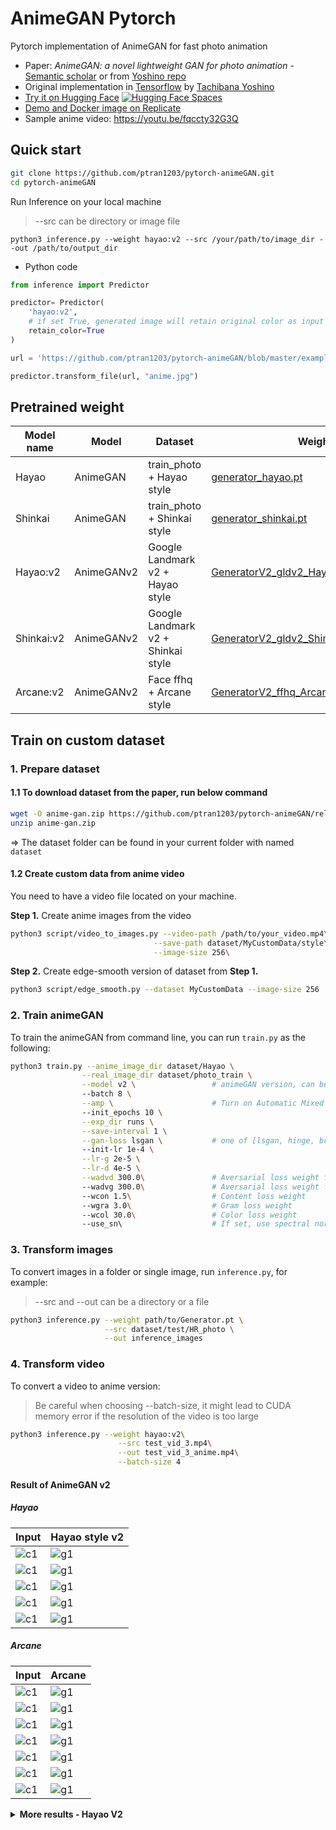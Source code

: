 # AnimeGAN Pytorch 

[//]: # (<a href="https://colab.research.google.com/github/ptran1203/pytorch-animeGAN/blob/master/notebooks/animeGAN_inference.ipynb" target="_parent"><img src="https://colab.research.google.com/assets/colab-badge.svg" alt="Open In Colab" data-canonical-src="https://colab.research.google.com/assets/colab-badge.svg"></a>)


Pytorch implementation of AnimeGAN for fast photo animation

* Paper: *AnimeGAN: a novel lightweight GAN for photo animation* - [Semantic scholar](https://www.semanticscholar.org/paper/AnimeGAN%3A-A-Novel-Lightweight-GAN-for-Photo-Chen-Liu/10a9c5d183e7e7df51db8bfa366bc862262b37d7#citing-papers) or from [Yoshino repo](https://github.com/TachibanaYoshino/AnimeGAN/blob/master/doc/Chen2020_Chapter_AnimeGAN.pdf)
* Original implementation in [Tensorflow](https://github.com/TachibanaYoshino/AnimeGAN) by [Tachibana Yoshino](https://github.com/TachibanaYoshino)
* [Try it on Hugging Face](https://huggingface.co/spaces/ptran1203/pytorchAnimeGAN) [![Hugging Face Spaces](https://img.shields.io/badge/%F0%9F%A4%97%20Hugging%20Face-Spaces-blue)](https://huggingface.co/spaces/ptran1203/pytorchAnimeGAN) 
* [Demo and Docker image on Replicate](https://replicate.ai/ptran1203/pytorch-animegan)
* Sample anime video: https://youtu.be/fqccty32G3Q


## Quick start

```bash
git clone https://github.com/ptran1203/pytorch-animeGAN.git
cd pytorch-animeGAN
```

Run Inference on your local machine
> --src can be directory or image file

```
python3 inference.py --weight hayao:v2 --src /your/path/to/image_dir --out /path/to/output_dir
```

* Python code

```python
from inference import Predictor

predictor= Predictor(
    'hayao:v2',
    # if set True, generated image will retain original color as input image
    retain_color=True
)

url = 'https://github.com/ptran1203/pytorch-animeGAN/blob/master/example/result/real/1%20(20).jpg?raw=true'

predictor.transform_file(url, "anime.jpg")
```

## Pretrained weight

| Model name | Model | Dataset |  Weight |
|--|--|--|--|
| Hayao | AnimeGAN | train_photo + Hayao style | [generator_hayao.pt](https://github.com/ptran1203/pytorch-animeGAN/releases/download/v1.0/generator_hayao.pth) |
| Shinkai | AnimeGAN | train_photo + Shinkai style | [generator_shinkai.pt](https://github.com/ptran1203/pytorch-animeGAN/releases/download/v1.0/generator_shinkai.pth) |
| Hayao:v2 | AnimeGANv2 | Google Landmark v2 + Hayao style | [GeneratorV2_gldv2_Hayao.pt](https://github.com/ptran1203/pytorch-animeGAN/releases/download/v1.2/GeneratorV2_gldv2_Hayao.pt) |
| Shinkai:v2 | AnimeGANv2 | Google Landmark v2 + Shinkai style | [GeneratorV2_gldv2_Shinkai.pt](https://github.com/ptran1203/pytorch-animeGAN/releases/download/v1.2/GeneratorV2_gldv2_Shinkai.pt) |
| Arcane:v2 | AnimeGANv2 | Face ffhq + Arcane style | [GeneratorV2_ffhq_Arcane_210624_e350.pt](https://github.com/ptran1203/pytorch-animeGAN/releases/download/v1.2/GeneratorV2_ffhq_Arcane_210624_e350.pt) |

## Train on custom dataset

[//]: # (- Training notebook on [Google colab]&#40;https://colab.research.google.com/drive/1B20gf97jiUkMD9hS-RZndBo_DPwHTyTk?usp=sharing&#41;)

[//]: # (- Inference notebook on [Google colab]&#40;https://colab.research.google.com/drive/1ZJkdf3AmouMP2_2CAgjrp8JzwzGkPk_Z?usp=sharing&#41;)


### 1. Prepare dataset

#### 1.1 To download dataset from the paper, run below command

```bash
wget -O anime-gan.zip https://github.com/ptran1203/pytorch-animeGAN/releases/download/v1.0/dataset_v1.zip
unzip anime-gan.zip
```

=>  The dataset folder can be found in your current folder with named `dataset`

#### 1.2 Create custom data from anime video

You need to have a video file located on your machine.

**Step 1.** Create anime images from the video

```bash
python3 script/video_to_images.py --video-path /path/to/your_video.mp4\
                                --save-path dataset/MyCustomData/style\
                                --image-size 256\
```

**Step 2.** Create edge-smooth version of dataset from **Step 1.**

```bash
python3 script/edge_smooth.py --dataset MyCustomData --image-size 256
```

### 2. Train animeGAN

To train the animeGAN from command line, you can run `train.py` as the following:

```bash
python3 train.py --anime_image_dir dataset/Hayao \
                --real_image_dir dataset/photo_train \
                --model v2 \                 # animeGAN version, can be v1 or v2
                --batch 8 \
                --amp \                      # Turn on Automatic Mixed Precision training
                --init_epochs 10 \
                --exp_dir runs \
                --save-interval 1 \
                --gan-loss lsgan \           # one of [lsgan, hinge, bce]
                --init-lr 1e-4 \
                --lr-g 2e-5 \
                --lr-d 4e-5 \
                --wadvd 300.0\               # Aversarial loss weight for D
                --wadvg 300.0\               # Aversarial loss weight for G
                --wcon 1.5\                  # Content loss weight
                --wgra 3.0\                  # Gram loss weight
                --wcol 30.0\                 # Color loss weight
                --use_sn\                    # If set, use spectral normalization, default is False
```

### 3. Transform images

To convert images in a folder or single image, run `inference.py`, for example:

>
> --src and --out can be a directory or a file

```bash
python3 inference.py --weight path/to/Generator.pt \
                     --src dataset/test/HR_photo \
                     --out inference_images
```

### 4. Transform video

To convert a video to anime version:

> Be careful when choosing --batch-size, it might lead to CUDA memory error if the resolution of the video is too large

```bash
python3 inference.py --weight hayao:v2\
                        --src test_vid_3.mp4\
                        --out test_vid_3_anime.mp4\
                        --batch-size 4
```

#### Result of AnimeGAN v2

##### Hayao

| Input | Hayao style v2 |
|--|--|
|![c1](./example/result/real/1%20(20).jpg)|![g1](./example/result/hayao_v2/1%20(20).jpg)|
|![c1](./example/result/real/1%20(21).jpg)|![g1](./example/result/hayao_v2/1%20(21).jpg)|
|![c1](./example/result/real/1%20(37).jpg)|![g1](./example/result/hayao_v2/1%20(37).jpg)|
|![c1](./example/result/real/1%20(38).jpg)|![g1](./example/result/hayao_v2/1%20(38).jpg)|
|![c1](./example/result/real/1%20(62).jpg)|![g1](./example/result/hayao_v2/1%20(62).jpg)|

##### Arcane

| Input | Arcane |
|--|--|
|![c1](./example/face/leo.jpg)|![g1](./example/arcane/leo.jpg)|
|![c1](./example/face/anne.jpg)|![g1](./example/arcane/anne.jpg)|
|![c1](./example/face/dune2.jpg)|![g1](./example/arcane/dune2.jpg)|
|![c1](./example/face/nat_.jpg)|![g1](./example/arcane/nat_.jpg)|
|![c1](./example/face/seydoux.jpg)|![g1](./example/arcane/seydoux.jpg)|
|![c1](./example/face/tobey.jpg)|![g1](./example/arcane/tobey.jpg)|
|![c1](./example/face/girl4.jpg)|![g1](./example/arcane/girl4.jpg)|


<details>
<summary><strong> More results - Hayao V2 </strong></summary>    

![](./example/more/hayao_v2/pexels-arnie-chou-304906-1004122.jpg)
![](./example/more/hayao_v2/pexels-camilacarneiro-6318793.jpg)
![](./example/more/hayao_v2/pexels-haohd-19859127.jpg)
![](./example/more/hayao_v2/pexels-huy-nguyen-748440234-19838813.jpg)
![](./example/more/hayao_v2/pexels-huy-phan-316220-1422386.jpg)
![](./example/more/hayao_v2/pexels-jimmy-teoh-294331-951531.jpg)
![](./example/more/hayao_v2/pexels-nandhukumar-450441.jpg)
<!-- ![](./example/more/hayao_v2/pexels-sevenstormphotography-575362.jpg) -->
</details>    


<!-- ### Objective:

- Learn to map photo domain **P** to animation domain **A**.
- **AnimeGAN** is Trained using unpaired data includes N photos and M animation images:
    + S(p) = {p(i) | i = 1, ..., N} ⊂ **P**
    + S(a) = {a(i) | i = 1, ..., M} ⊂ **A**
    + S(x) = {x(i) | i = 1, ..., M} ⊂ **X**, grayscale version of **A**
    + S(e) = {e(i) | i = 1, ..., N} ⊂ **E**, Obtained by removing the edges of **A**
    + S(y) = {y(i) | i = 1, ..., N} ⊂ **Y**, grayscale version of **E**

#### Loss functions

- Grayscale Gram matrix to make G(x) have the texture of anime images instread of color (transfer texture, not color)

Loss function

```
L(G, D) = W(adv)L(adv)(G, D) + W(con)L(con)(G, D) + W(gra)L(gra)(G, D) + W(col)L(col)(G,D)
```

1. Adversarial loss (LSGAN)

```
L(adv)(D) = 0.5 * (D(x_anime) - 1)^2 + 0.5 * (D(G(x_photo)))^2

L(adv)(G) = 0.5 (D(G(x_photo)) - 1)^2
```

2. Content loss

```
L(con)(G, D) = ||VGG(x_photo) - VGG(G(x_photo))||
```

3. Gram matrix loss

```
L(gra)(G, D) = ||gram(VGG(G(x_photo))) - Gram(VGG(x_anime_gray))||
```

4. Color recontruction loss

```
L(col)(G, D) = || Y(G(x_photo)) - Y(x_photo) || + Huber(|| U(G(x_photo)) - U(x_photo) ||)
    + Huber(|| V(G(x_photo)) - V(x_photo) ||)
``` -->
